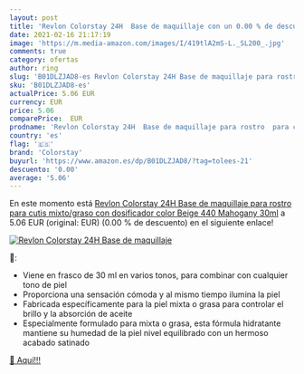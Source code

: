 ```yaml
---
layout: post
title: 'Revlon Colorstay 24H  Base de maquillaje con un 0.00 % de descuento'
date: 2021-02-16 21:17:19
image: 'https://m.media-amazon.com/images/I/419tlA2mS-L._SL200_.jpg'
comments: true
category: ofertas
author: ring
slug: 'B01DLZJAD8-es Revlon Colorstay 24H Base de maquillaje para rostro para...'
sku: 'B01DLZJAD8-es'
actualPrice: 5.06 EUR
currency: EUR
price: 5.06
comparePrice:  EUR
prodname: 'Revlon Colorstay 24H  Base de maquillaje para rostro  para cutis mixto/graso  con dosificador  color Beige  440 Mahogany   30ml'
country: 'es'
flag: '🇪🇸'
brand: 'Colorstay'
buyurl: 'https://www.amazon.es/dp/B01DLZJAD8/?tag=tolees-21'
descuento: '0.00'
average: '5.06'
---
```


En este momento está [Revlon Colorstay 24H  Base de maquillaje para rostro  para cutis mixto/graso  con dosificador  color Beige  440 Mahogany   30ml](https://www.amazon.es/dp/B01DLZJAD8/?tag=tolees-21) a 5.06 EUR (original:  EUR) (0.00 %  de descuento) en el siguiente enlace!

[![Revlon Colorstay 24H  Base de maquillaje](https://m.media-amazon.com/images/I/419tlA2mS-L._SL200_.jpg)](https://www.amazon.es/dp/B01DLZJAD8/?tag=tolees-21)

🔎:

- Viene en frasco de 30 ml en varios tonos, para combinar con cualquier tono de piel
- Proporciona una sensación cómoda y al mismo tiempo ilumina la piel
- Fabricada específicamente para la piel mixta o grasa para controlar el brillo y la absorción de aceite
- Especialmente formulado para mixta o grasa, esta fórmula hidratante mantiene su humedad de la piel nivel equilibrado con un hermoso acabado satinado

[🛒 Aquí!!!](https://www.amazon.es/dp/B01DLZJAD8/?tag=tolees-21)
